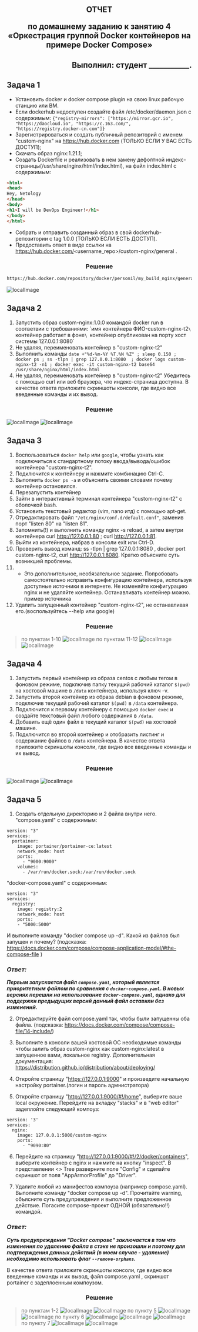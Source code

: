 ## <p style="text-align: center;">ОТЧЕТ</p> <p style="text-align: center;">по домашнему заданию к занятию 4 «Оркестрация группой Docker контейнеров на примере Docker Compose»</p>
## <p style="text-align: right;">Выполнил: студент ___________.</p>



## Задача 1

- Установить docker и docker compose plugin на свою linux рабочую станцию или ВМ.
- Если dockerhub недоступен создайте файл /etc/docker/daemon.json с содержимым: `{"registry-mirrors": ["https://mirror.gcr.io", "https://daocloud.io", "https://c.163.com/", "https://registry.docker-cn.com"]}`
- Зарегистрироваться и создать публичный репозиторий с именем "custom-nginx" на https://hub.docker.com (ТОЛЬКО ЕСЛИ У ВАС ЕСТЬ ДОСТУП);
- Скачать образ nginx:1.21.1;
- Создать Dockerfile и реализовать в нем замену дефолтной индекс-страницы(/usr/share/nginx/html/index.html), на файл index.html с содержимым:
```html
<html>
<head>
Hey, Netology
</head>
<body>
<h1>I will be DevOps Engineer!</h1>
</body>
</html>
```

- Собрать и отправить созданный образ в свой dockerhub-репозитории c tag 1.0.0 (ТОЛЬКО ЕСЛИ ЕСТЬ ДОСТУП).
- Предоставить ответ в виде ссылки на https://hub.docker.com/<username_repo>/custom-nginx/general .

### <div style="text-align: center;">Решение</div>
```html
https://hub.docker.com/repository/docker/personil/my_build_nginx/general
```
![localImage](./Yes.png)

## Задача 2

1. Запустить образ custom-nginx:1.0.0 командой docker run в соответвии с требованиями:
\`имя контейнера ФИО-custom-nginx-t2`\
`контейнер работает в фоне`\
`контейнер опубликован на порту хост системы 127.0.0.1:8080`
2. Не удаляя, переименовать контейнер в "custom-nginx-t2"
3. Выполнить команды  `date +"%d-%m-%Y %T.%N %Z" ; sleep 0.150 ; docker ps ; ss -tlpn | grep 127.0.0.1:8080  ; docker logs custom-nginx-t2 -n1 ; docker exec -it custom-nginx-t2 base64 /usr/share/nginx/html/index.html`
4. Не удаляя, переименовать контейнер в "custom-nginx-t2"
Убедитесь с помощью curl или веб браузера, что индекс-страница доступна.
В качестве ответа приложите скриншоты консоли, где видно все введенные команды и их вывод.
### <div style="text-align: center;">Решение</div>
![localImage](./screen_4.2.1-4.png)
![localImage](./Yes.png)


## Задача 3

1. Воспользоваться `docker help` или `google`, чтобы узнать как подключиться к стандартному потоку ввода/вывода/ошибок контейнера "custom-nginx-t2".
2. Подключится к контейнеру и нажмите комбинацию Ctrl-C.
3. Выполнить `docker ps -a` и объяснить своими словами почему контейнер остановился.
4. Перезапустить контейнер
5. Зайти в интерактивный терминал контейнера "custom-nginx-t2" с оболочкой bash.
6. Установить текстовый редактор (vim, nano итд) с помощью apt-get.
7. Отредактировать файл `"/etc/nginx/conf.d/default.conf"`, заменив порт "listen 80" на "listen 81".
8. Запомнить(!) и выполнить команду nginx -s reload, а затем внутри контейнера curl http://127.0.0.1:80 ; curl http://127.0.0.1:81.
9. Выйти из контейнера, набрав в консоли exit или Ctrl-D.
10. Проверить вывод команд: ss -tlpn | grep 127.0.0.1:8080 , docker port custom-nginx-t2, curl http://127.0.0.1:8080. Кратко объясните суть возникшей проблемы.
11. - Это дополнительное, необязательное задание. Попробовать самостоятельно исправить конфигурацию контейнера, используя доступные источники в интернете. Не изменяйте конфигурацию nginx и не удаляйте контейнер. Останавливать контейнер можно. пример источника
12. Удалить запущенный контейнер "custom-nginx-t2", не останавливая его.(воспользуйтесь --help или google)

### <div style="text-align: center;">Решение</div>
>по пунктам 1-10
![localImage](./screen_4.3.1-10.png)
>по пунктам 11-12
![localImage](./screen_4.3.11-12.png )
![localImage](./Yes.png)

## Задача 4

1. Запустить первый контейнер из образа centos c любым тегом в фоновом режиме, подключив папку текущий рабочий каталог `$(pwd)` на хостовой машине в `/data` контейнера, используя ключ -v.
2. Запустить второй контейнер из образа debian в фоновом режиме, подключив текущий рабочий каталог `$(pwd)` в `/data` контейнера.
3. Подключится к первому контейнеру с помощью `docker exec` и создайте текстовый файл любого содержания в `/data`.
4. Добавить ещё один файл в текущий каталог `$(pwd)` на хостовой машине.
5. Подключится во второй контейнер и отобразить листинг и содержание файлов в `/data` контейнера.
В качестве ответа приложите скриншоты консоли, где видно все введенные команды и их вывод.

### <div style="text-align: center;">Решение</div>
![localImage](./screen_4.4.png)
![localImage](./Yes.png)

## Задача 5
1. Создать отдельную директорию и 2 файла внутри него. "compose.yaml" с содержимым:
```docker 
version: "3"
services:
  portainer:
    image: portainer/portainer-ce:latest
    network_mode: host
    ports:
      - "9000:9000"
    volumes:
      - /var/run/docker.sock:/var/run/docker.sock
```
"docker-compose.yaml" с содержимым:
```docker 
version: "3"
services:
  registry:
    image: registry:2
    network_mode: host
    ports:
    - "5000:5000"
```
И выполните команду "docker compose up -d". Какой из файлов был запущен и почему? (подсказка: https://docs.docker.com/compose/compose-application-model/#the-compose-file )

### ___Ответ:___
___Первым запускается файл `compose.yaml`, который является приоритетным файлом по сравнения с `docker-compose.yaml`. В новых версиях перешли на использование `docker-compose.yaml`, однако для поддержки предыдущих версий данный файл оставили без изменений.___

2. Отредактируйте файл compose.yaml так, чтобы были запущенны оба файла. (подсказка: https://docs.docker.com/compose/compose-file/14-include/)

3. Выполните в консоли вашей хостовой ОС необходимые команды чтобы залить образ custom-nginx как custom-nginx:latest в запущенное вами, локальное registry. Дополнительная документация: https://distribution.github.io/distribution/about/deploying/

4. Откройте страницу "https://127.0.0.1:9000" и произведите начальную настройку portainer.(логин и пароль адмнистратора)

5. Откройте страницу "http://127.0.0.1:9000/#!/home", выберите ваше local окружение. Перейдите на вкладку "stacks" и в "web editor" задеплойте следующий компоуз:
```docker
version: '3'
services:
  nginx:
    image: 127.0.0.1:5000/custom-nginx
    ports:
      - "9090:80"
```
6. Перейдите на страницу "http://127.0.0.1:9000/#!/2/docker/containers", выберите контейнер с nginx и нажмите на кнопку "inspect". В представлении <> Tree разверните поле "Config" и сделайте скриншот от поля "AppArmorProfile" до "Driver".

7. Удалите любой из манифестов компоуза (например compose.yaml). Выполните команду "docker compose up -d". Прочитайте warning, объясните суть предупреждения и выполните предложенное действие. Погасите compose-проект ОДНОЙ (обязательно!!) командой.

### ___Ответ:___
___Суть предупреждения "Docker compose" заключается в том что изменения по удалению файла в стэке не произошли и поэтому для подтверждения данных действий (в моем случае - удаление) необходимо использовать флаг `--remove-orphans`.___

В качестве ответа приложите скриншоты консоли, где видно все введенные команды и их вывод, файл compose.yaml , скриншот portainer c задеплоенным компоузом.


### <div style="text-align: center;">Решение</div>
>по пунктам 1-2
![localImage](./screen_4.5.1-2.png)
![localImage](./Yes.png)
>по пункту 5
![localImage](./screen_4.5.5.png)
![localImage](./Yes.png)
>по пункту 6
![localImage](./screen_4.5.6_0.png)
![localImage](./screen_4.5.6_1.png)
![localImage](./Yes.png)
>по пункту 7
![localImage](./screen_4.5.7.png)
![localImage](./Yes.png)
